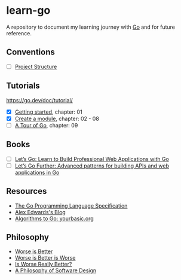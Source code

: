 # learn-go

A repository to document my learning journey with [Go](https://go.dev/) and for future reference.

## Conventions

- [ ] [Project Structure](/conventions/project-structure/)

## Tutorials

https://go.dev/doc/tutorial/

- [x] [Getting started](https://go.dev/doc/tutorial/getting-started.html), chapter: 01
- [x] [Create a module](https://go.dev/doc/tutorial/create-module.html), chapter: 02 - 08
- [ ] [A Tour of Go](https://go.dev/tour/), chapter: 09

## Books

- [ ] [Let’s Go: Learn to Build Professional Web Applications with Go](https://lets-go.alexedwards.net/)
- [ ] [Let’s Go Further: Advanced patterns for building APIs and web applications in Go](https://lets-go-further.alexedwards.net/)

## Resources

- [The Go Programming Language Specification](https://go.dev/ref/spec)
- [Alex Edwards's Blog](https://www.alexedwards.net/blog)
- [Algorithms to Go: yourbasic.org](https://yourbasic.org/)

## Philosophy

- [Worse is Better](https://www.dreamsongs.com/WorseIsBetter.html)
- [Worse is Better is Worse](https://www.dreamsongs.com/Files/worse-is-worse.pdf)
- [Is Worse Really Better?](https://www.dreamsongs.com/Files/IsWorseReallyBetter.pdf)
- [A Philosophy of Software Design](https://www.goodreads.com/en/book/show/39996759-a-philosophy-of-software-design)
